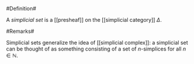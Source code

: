#Definition#

A _simplicial set_  is a [[presheaf]] on the [[simplicial category]] $\Delta$.

#Remarks#

Simplicial sets generalize the idea of [[simplicial complex]]: a simplicial set can be thought of as something consisting of a set of $n$-simplices for all $n \in \mathbb{N}$.